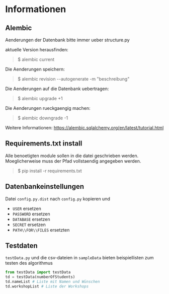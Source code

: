 # **Informationen**

## **Alembic**

Aenderungen der Datenbank bitte immer ueber structure.py

aktuelle Version herausfinden:
> $ alembic current

Die Aenderungen speichern:
> $ alembic revision --autogenerate -m "beschreibung"

Die Aenderungen auf die Datenbank uebertragen:
> $ alembic upgrade +1

Die Aenderungen rueckgaengig machen:
> $ alembic downgrade -1

Weitere Informationen:
<https://alembic.sqlalchemy.org/en/latest/tutorial.html>

## **Requirements.txt install**

Alle benoetigten module sollen in die datei geschrieben werden. Moeglicherweise muss der Pfad vollstaendig angegeben werden.

> $ pip install -r requirements.txt

## **Datenbankeinstellungen**

Datei `config.py.dist` nach `config.py` kopieren und

- `USER` ersetzen
- `PASSWORD` ersetzen
- `DATABASE` ersetzen
- `SECRET` ersetzen
- `PATH\\FOR\\FILES` ersetzten

## **Testdaten**

`testData.py` und die csv-dateien in `sampleData` bieten beispiellisten zum testen des algorithmus

```python
from testData import testData
td = testData(numberOfStudents)
td.nameList # Liste mit Namen und Wünschen
td.workshopList # Liste der Workshops
```